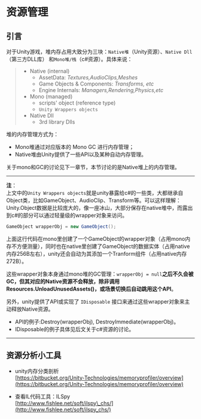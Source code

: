 # 资源管理

## 引言

对于Unity游戏，堆内存占用大致分为三块：`Native堆`（Unity资源）、`Native Dll`（第三方DLL库） 和`Mono堆/栈`（c\#资源）。具体来说：

> * Native \(internal\)
>   * AssetData: _Textures,AudioClips,Meshes_
>   * Game Objects & Components: _Transforms, etc_
>   * Engine Internals: _Managers,Rendering,Physics,etc_
> * Mono \(managed\)
>   * scripts' object \(reference type\)
>   * `Unity Wrappers objects`
> * Native Dll
>   * 3rd library Dlls

堆的内存管理方式为：

* Mono堆通过对应版本的 Mono GC 进行内存管理；
* Native堆由Unity提供了一些API以及某种自动内存管理。

关于mono和GC的讨论见下一章节，本节讨论的是Native堆上的内存管理。

---

**注**：  
上文中的`Unity Wrappers objects`就是unity暴露给c\#的一些类，大都继承自Object类，比如GameObject、AudioClip、Transform等。可以这样理解：Unity.Object数据是比较庞大的，像一座冰山，大部分保存在native堆中，而露出到c\#的部分可以通过轻量级的wrapper对象来访问。

```csharp
GameObject wrapperObj = new GameObject();
```

上面这行代码在mono里创建了一个GameObject的wrapper对象（占用mono内存不方便测量），同时也在native里创建了GameObject的数据实体（占用native内存256B左右），unity还会自动为其添加一个Tranform组件（占用native内存272B）。

这些wrapper对象本身通过mono堆的GC管理：`wrapperObj = null`**之后不久会被GC，但其对应的Native资源不会释放，除非调用Resources.UnloadUnusedAssets\(\)，或场景切换后自动跳用这个API**。

另外，unity提供了API或实现了 `IDisposable` 接口来通过这些wrapper对象来主动释放Native资源。

* API的例子:Destroy\(wrapperObj\), DestroyImmediate\(wrapperObj\)。
* IDisposable的例子具体见后文关于c\#资源的讨论。

---

## 资源分析小工具

* unity内存分类剖析  
  [https://bitbucket.org/Unity-Technologies/memoryprofiler/overview](https://bitbucket.org/Unity-Technologies/memoryprofiler/overview)

* 查看IL代码工具：ILSpy  
  [http://www.fishlee.net/soft/ilspy\_chs/](http://www.fishlee.net/soft/ilspy_chs/)



